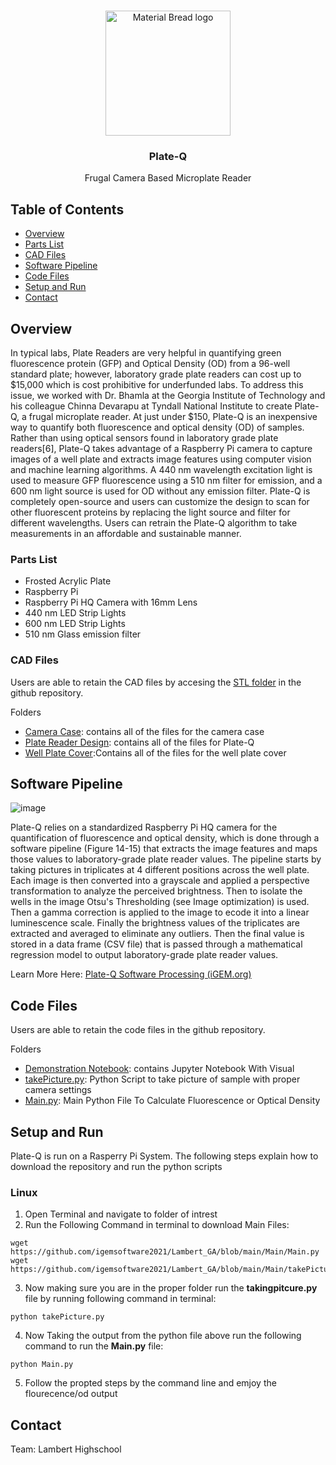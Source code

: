 
<!-- PROJECT LOGO -->
<br />
<p align="center">
  <img width="200" src="[https://user-images.githubusercontent.com/57602146/138389793-1da79ebd-bbf0-4e3d-b512-722a2212f9a3.png](https://varunsendilraj.github.io/plate-q.png)" alt="Material Bread logo">
</p>

  <h3 align="center">Plate-Q</h3>

  <p align="center">
    Frugal Camera Based Microplate Reader
    <br />
  

    
  </p>
</p>





<!-- TABLE OF CONTENTS -->
## Table of Contents


* [Overview](#Overview)
* [Parts List](#PartsList)
* [CAD Files](#CADFiles)
* [Software Pipeline](#SoftwarePipeline)
*  [Code Files](#CodeFiles)
* [Setup and Run](#SetupandRun)
* [Contact](#Contact)





<!-- ABOUT THE PROJECT -->




## Overview

In typical labs, Plate Readers are very helpful in quantifying green fluorescence protein (GFP) and Optical Density (OD) from a 96-well standard plate; however, laboratory grade plate readers can cost up to $15,000 which is cost prohibitive for underfunded labs. To address this issue, we worked with Dr. Bhamla at the Georgia Institute of Technology and his colleague Chinna Devarapu at Tyndall National Institute to create Plate-Q, a frugal microplate reader. At just under $150, Plate-Q is an inexpensive way to quantify both fluorescence and optical density (OD) of samples. Rather than using optical sensors found in laboratory grade plate readers[6], Plate-Q takes advantage of a Raspberry Pi camera to capture images of a well plate and extracts image features using computer vision and machine learning algorithms. A 440 nm wavelength excitation light is used to measure GFP fluorescence using a 510 nm filter for emission, and a 600 nm light source is used for OD without any emission filter. Plate-Q is completely open-source and users can customize the design to scan for other fluorescent proteins by replacing the light source and filter for different wavelengths. Users can retrain the Plate-Q algorithm to take measurements in an affordable and sustainable manner.





### Parts List


<ul>
  <li> Frosted Acrylic Plate </li>
  <li> Raspberry Pi </li>
  <li> Raspberry Pi HQ Camera with 16mm Lens </li>
  <li>440 nm LED Strip Lights</li>
  <li>600 nm LED Strip Lights</li>
  <li>510 nm Glass emission filter</li>
</ul>






<!-- USAGE EXAMPLES -->
### CAD Files

Users are able to retain the CAD files by accesing the <a href="https://github.com/igemsoftware2021/Lambert_GA/tree/main/Stl_Files">STL folder</a> in the github repository.

Folders
<ul>
  <li><a href='https://github.com/igemsoftware2021/Lambert_GA/tree/main/Stl_Files/Camera%20Case'>Camera Case</a>: contains all of the files for the camera case </li>
  <li><a href='https://github.com/igemsoftware2021/Lambert_GA/tree/main/Stl_Files/PlateReaderDesign'>Plate Reader Design</a>: contains all of the files for Plate-Q</li>
  <li><a href='https://github.com/igemsoftware2021/Lambert_GA/tree/main/Stl_Files/Well%20Plate%20Cover'>Well Plate Cover</a>:</a>Contains all of the files for the well plate cover</li>
</ul>

## Software Pipeline
![image](https://user-images.githubusercontent.com/57602146/138385337-2398ea15-545e-4088-b0db-f16b40ccc82e.png)

Plate-Q relies on a standardized Raspberry Pi HQ camera for the quantification of fluorescence and optical density, which is done through a software pipeline (Figure 14-15) that extracts the image features and maps those values to laboratory-grade plate reader values. The pipeline starts by taking pictures in triplicates at 4 different positions across the well plate. Each image is then converted into a grayscale and applied a perspective transformation to analyze the perceived brightness. Then to isolate the wells in the image Otsu's Thresholding (see Image optimization) is used. Then a gamma correction is applied to the image to ecode it into a linear luminescence scale. Finally the brightness values of the triplicates are extracted and averaged to eliminate any outliers. Then the final value is stored in a data frame (CSV file) that is passed through a mathematical regression model to output laboratory-grade plate reader values.

Learn More Here: <a href="https://2021.igem.org/Team:Lambert_GA/Measurement#softwareprocessing">Plate-Q Software Processing (iGEM.org)</a>

## Code Files
Users are able to retain the code files  in the github repository.

Folders
<ul>
  <li><a href='[Lambert_GA/Demonstration_Notebook at main · igemsoftware2021/Lambert_GA (github.com)](https://github.com/igemsoftware2021/Lambert_GA/tree/main/Demonstration_Notebook)'>Demonstration Notebook</a>: contains Jupyter Notebook With Visual </li>
  <li><a href='https://github.com/igemsoftware2021/Lambert_GA/blob/main/Main/takePicture.py'>takePicture.py</a>: Python Script to take picture of sample with proper camera settings </li>
  <li><a href='https://github.com/igemsoftware2021/Lambert_GA/blob/main/Main/Main.py'>Main.py</a>:</a> Main Python File To Calculate Fluorescence or Optical Density</li>
</ul>

<!-- CONTACT -->


## Setup and Run

Plate-Q is run on a Rasperry Pi System. The following steps explain how to download the repository and run the python scripts

### Linux

1. Open Terminal and navigate to folder of intrest
2. Run the Following Command in terminal to download Main Files: 
```
wget https://github.com/igemsoftware2021/Lambert_GA/blob/main/Main/Main.py
wget https://github.com/igemsoftware2021/Lambert_GA/blob/main/Main/takePicture.py
```
3. Now making sure you are in the proper folder run the __takingpitcure.py__ file by running  following command in terminal:
```
python takePicture.py
```
4. Now Taking the output from the python file above run the following command to run the __Main.py__ file:
```
python Main.py
```
5. Follow the propted steps by the command line and emjoy the flourecence/od output

<!-- ACKNOWLEDGEMENTS -->
## Contact
Team: Lambert Highschool


<!-- MARKDOWN LINKS & IMAGES -->
<!-- https://www.markdownguide.org/basic-syntax/#reference-style-links -->

[firebase]: https://camo.githubusercontent.com/2d891f78cbe8e96dbff64e86fa29ab801c2ebe90/68747470733a2f2f696d672e736869656c64732e696f2f62616467652f436c6f75642d46697265626173652d6635626132333f6c6f676f3d4669726562617365
[firebase-url]:https://rnfirebase.io/
[app1]:  https://2020.igem.org/wiki/images/5/58/T--Lambert_GA--Agro1.png
[app2]: https://2020.igem.org/wiki/images/a/a2/T--Lambert_GA--home.png
[app3]: https://2020.igem.org/wiki/images/e/e0/T--Lambert_GA--Agro3.png
[app4]: https://2020.igem.org/wiki/images/3/3e/T--Lambert_GA--Agro5.png
[app5]: https://2020.igem.org/wiki/images/1/15/T--Lambert_GA--Agro6.png
[app6]:https://2020.igem.org/wiki/images/2/22/T--Lambert_GA--ScanAPp.png
[app7]: https://2020.igem.org/wiki/images/e/e0/T--Lambert_GA--Agro7.png
[app8]:https://2020.igem.org/wiki/images/7/7e/T--Lambert_GA--Agro9.png

